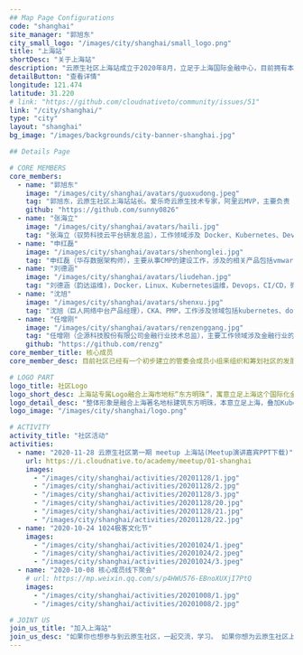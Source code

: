 ```yaml
---
## Map Page Configurations
code: "shanghai"
site_manager: "郭旭东"
city_small_logo: "/images/city/shanghai/small_logo.png"
title: "上海站"
shortDesc: "关于上海站"
description: "云原生社区上海站成立于2020年8月，立足于上海国际金融中心，目前拥有本地成员200多人。我们致力于汇聚上海优秀云原生人才，连接云原生开源社区与开发者，通过丰富多样化的社区交流与线下互动活动，促进云原生技术知识的分享、推广和实践！同时我们热烈欢迎上海云原生技术企业的加入，积极参与云原生社区的建设、知识分享等。"
detailButton: "查看详情"
longitude: 121.474
latitude: 31.220
# link: "https://github.com/cloudnativeto/community/issues/51"
link: "/city/shanghai/"
type: "city"
layout: "shanghai"
bg_image: "/images/backgrounds/city-banner-shanghai.jpg"

## Details Page

# CORE MEMBERS
core_members:
  - name: "郭旭东"
    image: "/images/city/shanghai/avatars/guoxudong.jpeg"
    tag: "郭旭东，云原生社区上海站站长。爱乐奇云原生技术专家，阿里云MVP，主要负责 devops 及云原生领域建设，涉及各种云原生工具、Kubernetes、Istio、OAM 等，致力于提升研发及运维效率，优化交付的质量及体验。"
    github: "https://github.com/sunny0826"
  - name: "张海立"
    image: "/images/city/shanghai/avatars/haili.jpg"
    tag: "张海立（驭势科技云平台研发总监），工作领域涉及 Docker、Kubernetes、DevOps、Helm、kind、Ngnix 等，可以协助社区成员解决此领域涉及到的相关问题。"
  - name: "申红磊"
    image: "/images/city/shanghai/avatars/shenhonglei.jpg"
    tag: "申红磊（华存数据架构师），主要从事CMP的建设工作，涉及的相关产品包括vmware、openshift、k8s | prometheus、jmx、grafana | harbor、docker等。"
  - name: "刘德涵"
    image: "/images/city/shanghai/avatars/liudehan.jpg"
    tag: "刘德涵（韵达运维)，Docker，Linux、Kubernetes运维，Devops，CI/CD，微服务应用部署，链路监控、helm，基础架构设计，快速定位运维相关问题，多年的运维操作经验，协助社区成员解决相关问题。"
  - name: "沈旭"
    image: "/images/city/shanghai/avatars/shenxu.jpg"
    tag: "沈旭（巨人网络中台产品经理），CKA、PMP，工作涉及领域包括kubernetes、docker、云原生、serverless等；可以协助社区成员解决操作、原理、知识及布道相关问题。"
  - name: "任增刚"
    image: "/images/city/shanghai/avatars/renzenggang.jpg"
    tag: "任增刚（企源科技股份有限公司金融行业技术总监），主要工作领域涉及金融行业的云原生架构（Docker、Kubernets、PCF、OpenShift）、DevOPS、Jenkins（Pipeline）、微服务应用架构及部署实践、NPM等等。"
    github: "https://github.com/renzg"
core_member_title: 核心成员
core_member_desc: 目前社区已经有一个初步建立的管委会成员小组来组织和筹划社区的发展及相关社区活动。我们渴望有更多的核心成员加入，一起来努力把上海云原生社区发展壮大，为云原生的普及撒播知识的种子，促进云原生落地，开花，结果。

# LOGO PART
logo_title: 社区Logo
logo_short_desc: 上海站专属Logo融合上海市地标“东方明珠“，寓意立足上海这个国际化金融中心，以社区化的方式布道云原生。
logo_detail_desc: "整体形象是融合上海著名地标建筑东方明珠，本意立足上海，叠加Kubernets、云等元素，寓意发挥上海云原生社区优势普及云原生技术并形成云原生技术的知识“辐射” 。<br/> "
logo_image: "/images/city/shanghai/logo.png"

# ACTIVITY
activity_title: "社区活动"
activities:
  - name: "2020-11-28 云原生社区第一期 meetup 上海站(Meetup演讲嘉宾PPT下载)"
    url: https://i.cloudnative.to/academy/meetup/01-shanghai
    images:
      - "/images/city/shanghai/activities/20201128/1.jpg"
      - "/images/city/shanghai/activities/20201128/2.jpg"
      - "/images/city/shanghai/activities/20201128/3.jpg"
      - "/images/city/shanghai/activities/20201128/20.jpg"
      - "/images/city/shanghai/activities/20201128/21.jpg"
      - "/images/city/shanghai/activities/20201128/22.jpg"
  - name: "2020-10-24 1024极客文化节"
    images:
      - "/images/city/shanghai/activities/20201024/1.jpeg"
      - "/images/city/shanghai/activities/20201024/2.jpeg"
      - "/images/city/shanghai/activities/20201024/3.jpeg"
  - name: "2020-10-08 核心成员线下聚会"
    # url: https://mp.weixin.qq.com/s/p4HWU576-EBnoXUXjI7PtQ
    images:
      - "/images/city/shanghai/activities/20201008/1.jpg"
      - "/images/city/shanghai/activities/20201008/2.jpg"

# JOINT US
join_us_title: "加入上海站"
join_us_desc: "如果你也想参与到云原生社区，一起交流，学习。 如果你想为云原生社区上海站贡献自己的一份力量，扫描页面底部的二维码关注云原生社区公众号，在后台回复`上海站`即可加入上海站交流群。"
---
```

